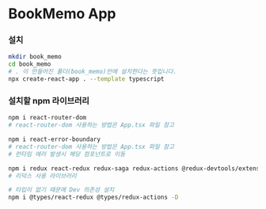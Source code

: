 # BookMemo App

### 설치

```bash
mkdir book_memo
cd book_memo
# . 이 만들어진 폴더(book_memo)안에 설치한다는 뜻입니다.
npx create-react-app . --template typescript
```

### 설치할 npm 라이브러리

```bash
npm i react-router-dom
# react-router-dom 사용하는 방법은 App.tsx 파일 참고
```

```bash
npm i react-error-boundary
# react-router-dom 사용하는 방법은 App.tsx 파일 참고
# 런타임 에러 발생시 해당 컴포넌트로 이동
```

```bash
npm i redux react-redux redux-saga redux-actions @redux-devtools/extension
# 리덕스 사용 라이브러리

# 타입이 없기 때문에 Dev 의존성 설치
npm i @types/react-redux @types/redux-actions -D
```
